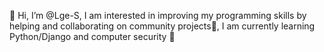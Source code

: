 👋 Hi, I’m @Lge-S,
 I am interested in improving my programming skills by helping and collaborating on community projects💪,
 I am currently learning Python/Django and computer security 🤖
